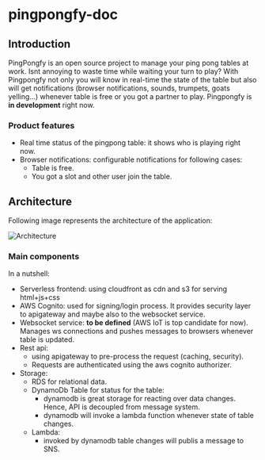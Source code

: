 # pingpongfy-doc

## Introduction
PingPongfy is an open source project to manage your ping pong tables at work. Isnt annoying to waste time while waiting your turn to play? With Pingpongfy not only you will know in real-time the state of the table but also will get notifications (browser notifications, sounds, trumpets, goats yelling...) whenever table is free or you got a partner to play. Pingpongfy is **in development** right now.

### Product features
* Real time status of the pingpong table: it shows who is playing right now.
* Browser notifications: configurable notifications for following cases:
  * Table is free.
  * You got a slot and other user join the table.

## Architecture
Following image represents the architecture of the application:

![Architecture](https://s3.postimg.org/psw06okn7/architecture.png)

### Main components

In a nutshell:

* Serverless frontend: using cloudfront as cdn and s3 for serving html+js+css
* AWS Cognito: used for signing/login process. It provides security layer to apigateway and maybe also to the websocket service.
* Websocket service: **to be defined** (AWS IoT is top candidate for now). Manages ws connections and pushes messages to browsers whenever table is updated.
* Rest api: 
  * using apigateway to pre-process the request (caching, security). 
  * Requests are authenticated using the aws cognito authorizer.
* Storage:
  * RDS for relational data.
  * DynamoDb Table for status for the table: 
    * dynamodb is great storage for reacting over data changes. Hence, API is decoupled from message system.
    * dynamodb will invoke a lambda function whenever state of table changes.
  * Lambda:
    * invoked by dynamodb table changes will publis a message to SNS.


